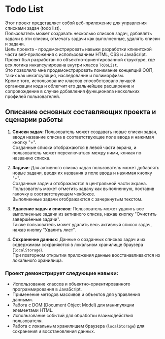 
# Todo List

Этот проект представляет собой веб-приложение для управления списками задач (todo list). <br>
Пользователь может создавать несколько списков задач, добавлять задачи в эти списки, отмечать задачи как выполненные, удалять списки и задачи.<br>
Цель проекта - продемонстрировать навыки разработки клиентской части веб-приложения с использованием HTML, CSS и JavaScript.<br>
Проект был разработан по объектно-ориентированной структуре, где вся логика инкапсулирована внутри класса `ToDoList`.<br>
Это позволило мне продемонстрировать понимание концепций ООП, таких как инкапсуляция, наследование и полиморфизм.<br>
Кроме того, использование классов способствовало лучшей организации кода и облегчит его дальнейшее расширение и сопровождение в случае добавления функционала нескольких профилей пользователей.

## Описание основных составляющих проекта и сценарии работы

1. **Списки задач**: Пользователь может создавать новые списки задач, вводя название списка в соответствующее поле ввода и нажимая кнопку "+".<br>
Созданные списки отображаются в левой части экрана, и пользователь может переключаться между ними, кликая по названию списка.

2. **Задачи**: Для активного списка задач пользователь может добавлять новые задачи, вводя их названия в поле ввода и нажимая кнопку "+".<br>
Созданные задачи отображаются в центральной части экрана. Пользователь может отметить задачу как выполненную, поставив галочку в соответствующем чекбоксе.<br>
Выполненные задачи отображаются с зачеркнутым текстом.

3. **Удаление задач и списков**: Пользователь может удалить все выполненные задачи из активного списка, нажав кнопку "Очистить завершённые задачи".<br>
Также пользователь может удалить весь активный список задач, нажав кнопку "Удалить лист".

4. **Сохранение данных**: Данные о созданных списках задач и их содержимом сохраняются в локальном хранилище браузера (`localStorage`).<br>
При повторном открытии приложения данные восстанавливаются из локального хранилища.

### Проект демонстрирует следующие навыки:

- Использование классов и объектно-ориентированного программирования в JavaScript.
- Применение методов массивов и объектов для управления данными.
- Работа с DOM (Document Object Model) для манипуляции элементами HTML.
- Использование событий для обработки взаимодействия пользователя.
- Работа с локальным хранилищем браузера (`localStorage`) для сохранения и восстановления данных.
